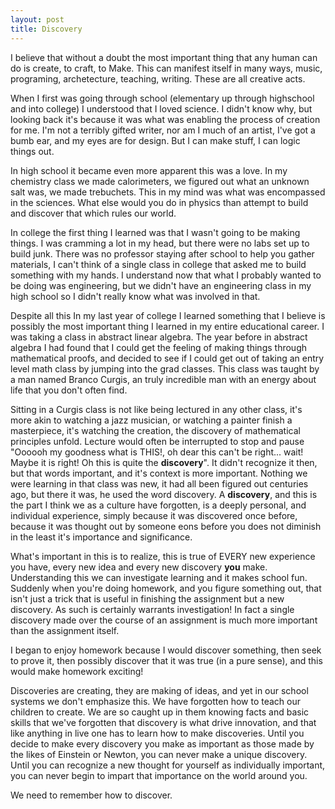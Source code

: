 ```yaml
---
layout: post
title: Discovery
---
```


I believe that without a doubt the most important thing that any human can do is create, to craft, to Make. This can manifest itself in many ways, music, programing, archetecture, teaching, writing. These are all creative acts.

When I first was going through school (elementary up through highschool and into college) I understood that I loved science. I didn't know why, but looking back it's because it was what was enabling the process of creation for me. I'm not a terribly gifted writer, nor am I much of an artist, I've got a bumb ear, and my eyes are for design. But I can make stuff, I can logic things out.

In high school it became even more apparent this was a love. In my chemistry class we made calorimeters, we figured out what an unknown salt was, we made trebuchets. This in my mind was what was encompassed in the sciences. What else would you do in physics than attempt to build and discover that which rules our world.

In college the first thing I learned was that I wasn't going to be making things. I was cramming a lot in my head, but there were no labs set up to build junk. There was no professor staying after school to help you gather materials, I can't think of a single class in college that asked me to build something with my hands. I understand now that what I probably wanted to be doing was engineering, but we didn't have an engineering class in my high school so I didn't really know what was involved in that.

Despite all this In my last year of college I learned something that I believe is possibly the most important thing I learned in my entire educational career. I was taking a class in abstract linear algebra. The year before in abstract algebra I had found that I could get the feeling of making things through mathematical proofs, and decided to see if I could get out of taking an entry level math class by jumping into the grad classes. This class was taught by a man named Branco Curgis, an truly incredible man with an energy about life that you don't often find.

Sitting in a Curgis class is not like being lectured in any other class, it's more akin to watching a jazz musician, or watching a painter finish a masterpiece, it's watching the creation, the discovery of mathematical principles unfold. Lecture would often be interrupted to stop and pause "Oooooh my goodness what is THIS!, oh dear this can't be right... wait! Maybe it is right! Oh this is quite the <strong>discovery</strong>". It didn't recognize it then, but that words important, and it's context is more important. Nothing we were learning in that class was new, it had all been figured out centuries ago, but there it was, he used the word discovery. A <strong>discovery</strong>, and this is the part I think we as a culture have forgotten, is a deeply personal, and individual experience, simply because it was discovered once before, because it was thought out by someone eons before you does not diminish in the least it's importance and significance.

What's important in this is to realize, this is true of EVERY new experience you have, every new idea and every new discovery <strong>you</strong> make. Understanding this we can investigate learning and it makes school fun. Suddenly when you're doing homework, and you figure something out, that isn't just a trick that is useful in finishing the assignment but a new discovery. As such is certainly warrants investigation! In fact a single discovery made over the course of an assignment is much more important than the assignment itself.

I began to enjoy homework because I would discover something, then seek to prove it, then possibly discover that it was true (in a pure sense), and this would make homework exciting!

Discoveries are creating, they are making of ideas, and yet in our school systems we don't emphasize this. We have forgotten how to teach our children to create. We are so caught up in them knowing facts and basic skills that we've forgotten that discovery is what drive innovation, and that like anything in live one has to learn how to make discoveries. Until you decide to make every discovery you make as important as those made by the likes of Einstein or Newton, you can never make a unique discovery.  Until you can recognize a new thought for yourself as individually important, you can never begin to impart that importance on the world around you.

We need to remember how to discover.
